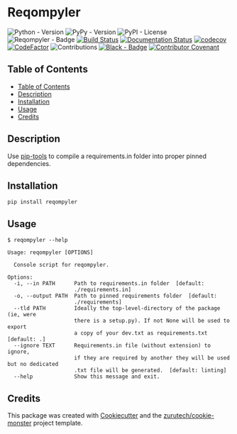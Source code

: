 # Reqompyler

![Python - Version](https://img.shields.io/pypi/pyversions/reqompyler.svg)
![PyPy - Version](https://badge.fury.io/py/reqompyler.svg)
![PyPI - License](https://img.shields.io/pypi/l/reqompyler.svg)
![Reqompyler - Badge](https://img.shields.io/badge/package-reqompyler-brightgreen.svg)
[![Build Status](https://travis-ci.org/zurutech/ashpy.svg?branch=master)](https://travis-ci.org/zurutech/reqompyler)
[![Documentation Status](https://readthedocs.org/projects/ashpy/badge/?version=latest)](https://reqompyler.readthedocs.io/en/latest/?badge=latest)
[![codecov](https://codecov.io/gh/zurutech/ashpy/branch/master/graph/badge.svg)](https://codecov.io/gh/zurutech/reqompyler)
[![CodeFactor](https://www.codefactor.io/repository/github/zurutech/ashpy/badge)](https://www.codefactor.io/repository/github/zurutech/reqompyler)
![Contributions](https://img.shields.io/badge/contributions-welcome-brightgreen.svg?style=flat)
[![Black - Badge](https://img.shields.io/badge/code%20style-black-000000.svg)](https://github.com/python/black)
[![Contributor Covenant](https://img.shields.io/badge/Contributor%20Covenant-v1.4%20adopted-ff69b4.svg)](CODE_OF_CONDUCT.md)

## Table of Contents

- [Table of Contents](#table-of-contents)
- [Description](#description)
- [Installation](#installation)
- [Usage](#usage)
- [Credits](#credits)

## Description

Use [pip-tools](https://github.com/jazzband/pip-tools) to compile a requirements.in folder into proper pinned dependencies.

## Installation

```console
pip install reqompyler
```

## Usage

```console
$ reqompyler --help

Usage: reqompyler [OPTIONS]

  Console script for reqompyler.

Options:
  -i, --in PATH      Path to requirements.in folder  [default:
                     ./requirements.in]
  -o, --output PATH  Path to pinned requirements folder  [default:
                     ./requirements]
  --tld PATH         Ideally the top-level-directory of the package (ie, were
                     there is a setup.py). If not None will be used to export
                     a copy of your dev.txt as requirements.txt  [default: .]
  --ignore TEXT      Requirements.in file (without extension) to ignore,
                     if they are required by another they will be used but no dedicated
                     .txt file will be generated.  [default: linting]
  --help             Show this message and exit.

```

## Credits

This package was created with [Cookiecutter] and the [zurutech/cookie-monster] project template.

[Cookiecutter]: https://github.com/audreyr/cookiecutter
[zurutech/cookie-monster]: https://github.com/zurutech/cookie-monster
